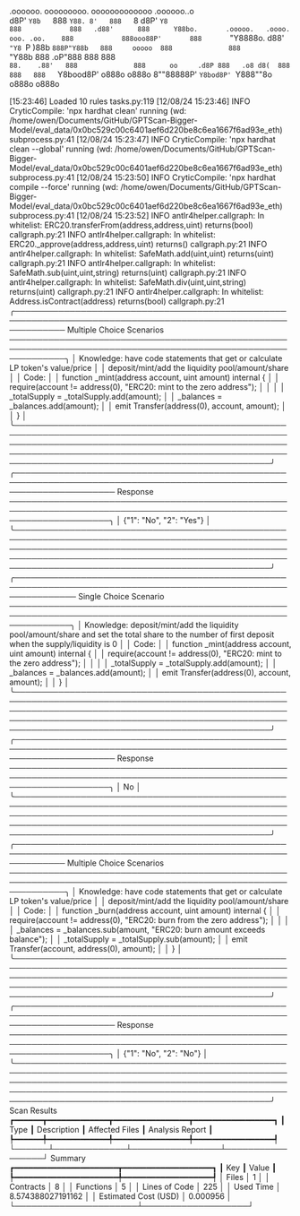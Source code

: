 

  .oooooo.    ooooooooo.   ooooooooooooo  .oooooo..o                                 
 d8P'  `Y8b   `888   `Y88. 8'   888   `8 d8P'    `Y8                                 
888            888   .d88'      888      Y88bo.       .ooooo.   .oooo.   ooo. .oo.   
888            888ooo88P'       888       `"Y8888o.  d88' `"Y8 `P  )88b  `888P"Y88b  
888     ooooo  888              888           `"Y88b 888        .oP"888   888   888  
`88.    .88'   888              888      oo     .d8P 888   .o8 d8(  888   888   888  
 `Y8bood8P'   o888o            o888o     8""88888P'  `Y8bod8P' `Y888""8o o888o o888o                                                        


                                                                   

[15:23:46] Loaded 10 rules                                                                                                                                                                                                                  tasks.py:119
[12/08/24 15:23:46] INFO     CryticCompile: 'npx hardhat clean' running (wd: /home/owen/Documents/GitHub/GPTScan-Bigger-Model/eval_data/0x0bc529c00c6401aef6d220be8c6ea1667f6ad93e_eth)                                                 subprocess.py:41
[12/08/24 15:23:47] INFO     CryticCompile: 'npx hardhat clean --global' running (wd: /home/owen/Documents/GitHub/GPTScan-Bigger-Model/eval_data/0x0bc529c00c6401aef6d220be8c6ea1667f6ad93e_eth)                                        subprocess.py:41
[12/08/24 15:23:50] INFO     CryticCompile: 'npx hardhat compile --force' running (wd: /home/owen/Documents/GitHub/GPTScan-Bigger-Model/eval_data/0x0bc529c00c6401aef6d220be8c6ea1667f6ad93e_eth)                                       subprocess.py:41
[12/08/24 15:23:52] INFO     antlr4helper.callgraph: In whitelist: ERC20.transferFrom(address,address,uint) returns(bool)                                                                                                                callgraph.py:21
                    INFO     antlr4helper.callgraph: In whitelist: ERC20._approve(address,address,uint) returns()                                                                                                                        callgraph.py:21
                    INFO     antlr4helper.callgraph: In whitelist: SafeMath.add(uint,uint) returns(uint)                                                                                                                                 callgraph.py:21
                    INFO     antlr4helper.callgraph: In whitelist: SafeMath.sub(uint,uint,string) returns(uint)                                                                                                                          callgraph.py:21
                    INFO     antlr4helper.callgraph: In whitelist: SafeMath.div(uint,uint,string) returns(uint)                                                                                                                          callgraph.py:21
                    INFO     antlr4helper.callgraph: In whitelist: Address.isContract(address) returns(bool)                                                                                                                             callgraph.py:21
╭───────────────────────────────────────────────────────────────────────────────────────────────────────────── Multiple Choice Scenarios ──────────────────────────────────────────────────────────────────────────────────────────────────────────────╮
│ Knowledge: have code statements that get or calculate LP token's value/price                                                                                                                                                                         │
│ deposit/mint/add the liquidity pool/amount/share                                                                                                                                                                                                     │
│ Code:                                                                                                                                                                                                                                                │
│     function _mint(address account, uint amount) internal {                                                                                                                                                                                          │
│         require(account != address(0), "ERC20: mint to the zero address");                                                                                                                                                                           │
│                                                                                                                                                                                                                                                      │
│         _totalSupply = _totalSupply.add(amount);                                                                                                                                                                                                     │
│         _balances = _balances.add(amount);                                                                                                                                                                                                           │
│         emit Transfer(address(0), account, amount);                                                                                                                                                                                                  │
│     }                                                                                                                                                                                                                                                │
╰──────────────────────────────────────────────────────────────────────────────────────────────────────────────────────────────────────────────────────────────────────────────────────────────────────────────────────────────────────────────────────╯
╭────────────────────────────────────────────────────────────────────────────────────────────────────────────────────── Response ──────────────────────────────────────────────────────────────────────────────────────────────────────────────────────╮
│ {"1": "No", "2": "Yes"}                                                                                                                                                                                                                              │
╰──────────────────────────────────────────────────────────────────────────────────────────────────────────────────────────────────────────────────────────────────────────────────────────────────────────────────────────────────────────────────────╯
╭─────────────────────────────────────────────────────────────────────────────────────────────────────────────── Single Choice Scenario ───────────────────────────────────────────────────────────────────────────────────────────────────────────────╮
│ Knowledge: deposit/mint/add the liquidity pool/amount/share and set the total share to the number of first deposit when the supply/liquidity is 0                                                                                                    │
│ Code:                                                                                                                                                                                                                                                │
│     function _mint(address account, uint amount) internal {                                                                                                                                                                                          │
│         require(account != address(0), "ERC20: mint to the zero address");                                                                                                                                                                           │
│                                                                                                                                                                                                                                                      │
│         _totalSupply = _totalSupply.add(amount);                                                                                                                                                                                                     │
│         _balances = _balances.add(amount);                                                                                                                                                                                                           │
│         emit Transfer(address(0), account, amount);                                                                                                                                                                                                  │
│     }                                                                                                                                                                                                                                                │
╰──────────────────────────────────────────────────────────────────────────────────────────────────────────────────────────────────────────────────────────────────────────────────────────────────────────────────────────────────────────────────────╯
╭────────────────────────────────────────────────────────────────────────────────────────────────────────────────────── Response ──────────────────────────────────────────────────────────────────────────────────────────────────────────────────────╮
│ No                                                                                                                                                                                                                                                   │
╰──────────────────────────────────────────────────────────────────────────────────────────────────────────────────────────────────────────────────────────────────────────────────────────────────────────────────────────────────────────────────────╯
╭───────────────────────────────────────────────────────────────────────────────────────────────────────────── Multiple Choice Scenarios ──────────────────────────────────────────────────────────────────────────────────────────────────────────────╮
│ Knowledge: have code statements that get or calculate LP token's value/price                                                                                                                                                                         │
│ deposit/mint/add the liquidity pool/amount/share                                                                                                                                                                                                     │
│ Code:                                                                                                                                                                                                                                                │
│     function _burn(address account, uint amount) internal {                                                                                                                                                                                          │
│         require(account != address(0), "ERC20: burn from the zero address");                                                                                                                                                                         │
│                                                                                                                                                                                                                                                      │
│         _balances = _balances.sub(amount, "ERC20: burn amount exceeds balance");                                                                                                                                                                     │
│         _totalSupply = _totalSupply.sub(amount);                                                                                                                                                                                                     │
│         emit Transfer(account, address(0), amount);                                                                                                                                                                                                  │
│     }                                                                                                                                                                                                                                                │
╰──────────────────────────────────────────────────────────────────────────────────────────────────────────────────────────────────────────────────────────────────────────────────────────────────────────────────────────────────────────────────────╯
╭────────────────────────────────────────────────────────────────────────────────────────────────────────────────────── Response ──────────────────────────────────────────────────────────────────────────────────────────────────────────────────────╮
│ {"1": "No", "2": "No"}                                                                                                                                                                                                                               │
╰──────────────────────────────────────────────────────────────────────────────────────────────────────────────────────────────────────────────────────────────────────────────────────────────────────────────────────────────────────────────────────╯
                      Scan Results                       
┏━━━━━━┳━━━━━━━━━━━━━┳━━━━━━━━━━━━━━━━┳━━━━━━━━━━━━━━━━━┓
┃ Type ┃ Description ┃ Affected Files ┃ Analysis Report ┃
┡━━━━━━╇━━━━━━━━━━━━━╇━━━━━━━━━━━━━━━━╇━━━━━━━━━━━━━━━━━┩
└──────┴─────────────┴────────────────┴─────────────────┘
                  Summary                   
┏━━━━━━━━━━━━━━━━━━━━━━┳━━━━━━━━━━━━━━━━━━━┓
┃ Key                  ┃ Value             ┃
┡━━━━━━━━━━━━━━━━━━━━━━╇━━━━━━━━━━━━━━━━━━━┩
│ Files                │ 1                 │
│ Contracts            │ 8                 │
│ Functions            │ 5                 │
│ Lines of Code        │ 225               │
│ Used Time            │ 8.574388027191162 │
│ Estimated Cost (USD) │ 0.000956          │
└──────────────────────┴───────────────────┘
